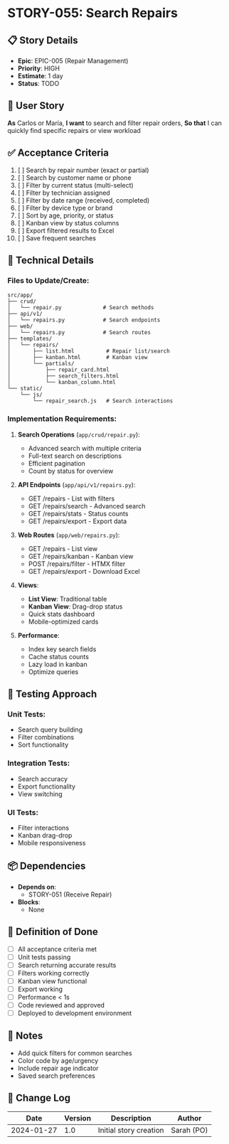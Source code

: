 # STORY-055: Search Repairs

## 📋 Story Details
- **Epic**: EPIC-005 (Repair Management)
- **Priority**: HIGH
- **Estimate**: 1 day
- **Status**: TODO

## 🎯 User Story
**As** Carlos or María,
**I want** to search and filter repair orders,
**So that** I can quickly find specific repairs or view workload

## ✅ Acceptance Criteria
1. [ ] Search by repair number (exact or partial)
2. [ ] Search by customer name or phone
3. [ ] Filter by current status (multi-select)
4. [ ] Filter by technician assigned
5. [ ] Filter by date range (received, completed)
6. [ ] Filter by device type or brand
7. [ ] Sort by age, priority, or status
8. [ ] Kanban view by status columns
9. [ ] Export filtered results to Excel
10. [ ] Save frequent searches

## 🔧 Technical Details

### Files to Update/Create:
```
src/app/
├── crud/
│   └── repair.py             # Search methods
├── api/v1/
│   └── repairs.py            # Search endpoints
├── web/
│   └── repairs.py            # Search routes
├── templates/
│   └── repairs/
│       ├── list.html          # Repair list/search
│       ├── kanban.html        # Kanban view
│       └── partials/
│           ├── repair_card.html
│           ├── search_filters.html
│           └── kanban_column.html
└── static/
    └── js/
        └── repair_search.js   # Search interactions
```

### Implementation Requirements:

1. **Search Operations** (`app/crud/repair.py`):
   - Advanced search with multiple criteria
   - Full-text search on descriptions
   - Efficient pagination
   - Count by status for overview

2. **API Endpoints** (`app/api/v1/repairs.py`):
   - GET /repairs - List with filters
   - GET /repairs/search - Advanced search
   - GET /repairs/stats - Status counts
   - GET /repairs/export - Export data

3. **Web Routes** (`app/web/repairs.py`):
   - GET /repairs - List view
   - GET /repairs/kanban - Kanban view
   - POST /repairs/filter - HTMX filter
   - GET /repairs/export - Download Excel

4. **Views**:
   - **List View**: Traditional table
   - **Kanban View**: Drag-drop status
   - Quick stats dashboard
   - Mobile-optimized cards

5. **Performance**:
   - Index key search fields
   - Cache status counts
   - Lazy load in kanban
   - Optimize queries

## 🧪 Testing Approach

### Unit Tests:
- Search query building
- Filter combinations
- Sort functionality

### Integration Tests:
- Search accuracy
- Export functionality
- View switching

### UI Tests:
- Filter interactions
- Kanban drag-drop
- Mobile responsiveness

## 📦 Dependencies
- **Depends on**:
  - STORY-051 (Receive Repair)
- **Blocks**:
  - None

## 🎯 Definition of Done
- [ ] All acceptance criteria met
- [ ] Unit tests passing
- [ ] Search returning accurate results
- [ ] Filters working correctly
- [ ] Kanban view functional
- [ ] Export working
- [ ] Performance < 1s
- [ ] Code reviewed and approved
- [ ] Deployed to development environment

## 📝 Notes
- Add quick filters for common searches
- Color code by age/urgency
- Include repair age indicator
- Saved search preferences

## 🔄 Change Log
| Date | Version | Description | Author |
|------|---------|-------------|--------|
| 2024-01-27 | 1.0 | Initial story creation | Sarah (PO) |
